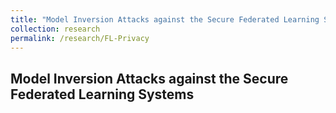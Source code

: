 ```yaml
---
title: "Model Inversion Attacks against the Secure Federated Learning Systems"
collection: research
permalink: /research/FL-Privacy
---
```


## Model Inversion Attacks against the Secure Federated Learning Systems
